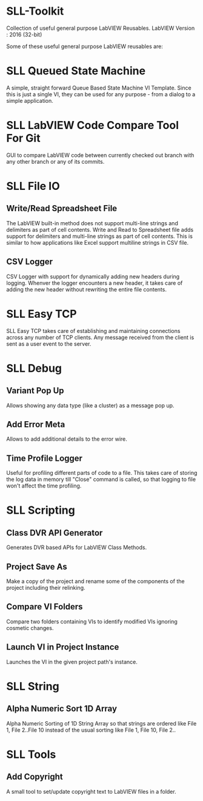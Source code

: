 # SLL-Toolkit
Collection of useful general purpose LabVIEW Reusables.
LabVIEW Version : 2016 (32-bit)

Some of these useful general purpose LabVIEW reusables are:

# SLL Queued State Machine
A simple, straight forward Queue Based State Machine VI Template. Since this is just a single VI, they can be used for any purpose - from a dialog to a simple application.

# SLL LabVIEW Code Compare Tool For Git
GUI to compare LabVIEW code between currently checked out branch with any other branch or any of its commits.

# SLL File IO
## Write/Read Spreadsheet File
The LabVIEW built-in method does not support multi-line strings and delimiters as part of cell contents. Write and Read to Spreadsheet file adds support for delimiters and multi-line strings as part of cell contents. This is similar to how applications like Excel support multiline strings in CSV file.

## CSV Logger
CSV Logger with support for dynamically adding new headers during logging. Whenver the logger encounters a new header, it takes care of adding the new header without rewriting the entire file contents.

# SLL Easy TCP
SLL Easy TCP takes care of establishing and maintaining connections across any number of TCP clients. Any message received from the client is sent as a user event to the server.

# SLL Debug
## Variant Pop Up
Allows showing any data type (like a cluster) as a message pop up.
## Add Error Meta
Allows to add additional details to the error wire.
## Time Profile Logger
Useful for profiling different parts of code to a file. This takes care of storing the log data in memory till "Close" command is called, so that logging to file won't affect the time profiling.

# SLL Scripting
## Class DVR API Generator
Generates DVR based APIs for LabVIEW Class Methods.
## Project Save As
Make a copy of the project and rename some of the components of the project including their relinking.
## Compare VI Folders
Compare two folders containing VIs to identify modified VIs ignoring cosmetic changes.
## Launch VI in Project Instance
Launches the VI in the given project path's instance.

# SLL String
## Alpha Numeric Sort 1D Array
Alpha Numeric Sorting of 1D String Array so that strings are ordered like File 1, File 2..File 10 instead of the usual sorting like File 1, File 10, File 2..

# SLL Tools
## Add Copyright
A small tool to set/update copyright text to LabVIEW files in a folder.
